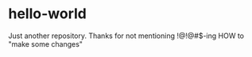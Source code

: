 # hello-world
Just another repository.
Thanks for not mentioning !@!@#$-ing HOW to "make some changes"
